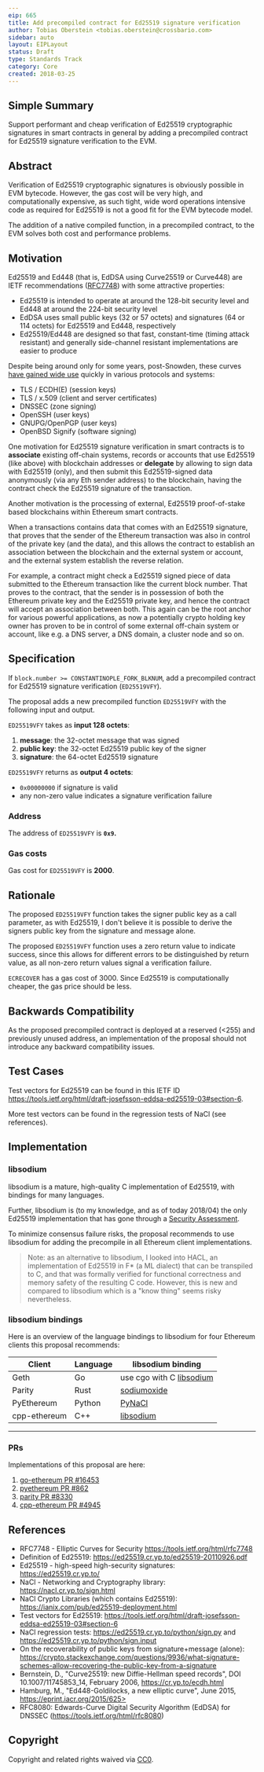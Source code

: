 ```yaml
---
eip: 665
title: Add precompiled contract for Ed25519 signature verification
author: Tobias Oberstein <tobias.oberstein@crossbario.com>
sidebar: auto
layout: EIPLayout
status: Draft
type: Standards Track
category: Core
created: 2018-03-25
---
```


## Simple Summary

Support performant and cheap verification of Ed25519 cryptographic signatures in smart contracts in general by adding a precompiled contract for Ed25519 signature verification to the EVM.

## Abstract

Verification of Ed25519 cryptographic signatures is obviously possible in EVM bytecode. However, the gas cost will be very high, and computationally expensive, as such tight, wide word operations intensive code as required for Ed25519 is not a good fit for the EVM bytecode model.

The addition of a native compiled function, in a precompiled contract, to the EVM solves both cost and performance problems.

## Motivation

Ed25519 and Ed448 (that is, EdDSA using Curve25519 or Curve448) are IETF recommendations ([RFC7748](https://tools.ietf.org/html/rfc7748)) with some attractive properties:

- Ed25519 is intended to operate at around the 128-bit security level and Ed448 at around the 224-bit security level
- EdDSA uses small public keys (32 or 57 octets) and signatures (64 or 114 octets) for Ed25519 and Ed448, respectively
- Ed25519/Ed448 are designed so that fast, constant-time (timing attack resistant) and generally side-channel resistant implementations are easier to produce

Despite being around only for some years, post-Snowden, these curves [have gained wide use](https://ianix.com/pub/ed25519-deployment.html) quickly in various protocols and systems:

- TLS / ECDH(E) (session keys)
- TLS / x.509 (client and server certificates)
- DNSSEC (zone signing)
- OpenSSH (user keys)
- GNUPG/OpenPGP (user keys)
- OpenBSD Signify (software signing)

One motivation for Ed25519 signature verification in smart contracts is to **associate** existing off-chain systems, records or accounts that use Ed25519 (like above) with blockchain addresses or **delegate** by allowing to sign data with Ed25519 (only), and then submit this Ed25519-signed data anonymously (via any Eth sender address) to the blockchain, having the contract check the Ed25519 signature of the transaction.

Another motivation is the processing of external, Ed25519 proof-of-stake based blockchains within Ethereum smart contracts.

When a transactions contains data that comes with an Ed25519 signature, that proves that the sender of the Ethereum transaction was also in control of the private key (and the data), and this allows the contract to establish an association between the blockchain and the external system or account, and the external system establish the reverse relation.

For example, a contract might check a Ed25519 signed piece of data submitted to the Ethereum transaction like the current block number. That proves to the contract, that the sender is in possession of both the Ethereum private key and the Ed25519 private key, and hence the contract will accept an association between both. This again can be the root anchor for various powerful applications, as now a potentially crypto holding key owner has proven to be in control of some external off-chain system or account, like e.g. a DNS server, a DNS domain, a cluster node and so on.

## Specification

If `block.number >= CONSTANTINOPLE_FORK_BLKNUM`, add a precompiled contract for Ed25519 signature verification (`ED25519VFY`).

The proposal adds a new precompiled function `ED25519VFY` with the following input and output.

`ED25519VFY` takes as **input 128 octets**:

1. **message**: the 32-octet message that was signed
2. **public key**: the 32-octet Ed25519 public key of the signer
3. **signature**: the 64-octet Ed25519 signature

`ED25519VFY` returns as **output 4 octets**:

- `0x00000000` if signature is valid
- any non-zero value indicates a signature verification failure

### Address

The address of `ED25519VFY` is **`0x9`.**

### Gas costs

Gas cost for `ED25519VFY` is **2000**.

## Rationale

The proposed `ED25519VFY` function takes the signer public key as a call parameter, as with Ed25519, I don't believe it is possible to derive the signers public key from the signature and message alone.

The proposed `ED25519VFY` function uses a zero return value to indicate success, since this allows for different errors to be distinguished by return value, as all non-zero return values signal a verification failure.

`ECRECOVER` has a gas cost of 3000. Since Ed25519 is computationally cheaper, the gas price should be less.

## Backwards Compatibility

As the proposed precompiled contract is deployed at a reserved (<255) and previously unused address, an implementation of the proposal should not introduce any backward compatibility issues.

## Test Cases

Test vectors for Ed25519 can be found in this IETF ID https://tools.ietf.org/html/draft-josefsson-eddsa-ed25519-03#section-6.

More test vectors can be found in the regression tests of NaCl (see references).

## Implementation

### libsodium

libsodium is a mature, high-quality C implementation of Ed25519, with bindings for many languages.

Further, libsodium is (to my knowledge, and as of today 2018/04) the only Ed25519 implementation that has gone through a [Security Assessment](https://www.privateinternetaccess.com/blog/2017/08/libsodium-v1-0-12-and-v1-0-13-security-assessment/).

To minimize consensus failure risks, the proposal recommends to use libsodium for adding the precompile in all Ethereum client implementations.

> Note: as an alternative to libsodium, I looked into HACL, an implementation of Ed25519 in F\* (a ML dialect) that can be transpiled to C, and that was formally verified for functional correctness and memory safety of the resulting C code. However, this is new and compared to libsodium which is a "know thing" seems risky nevertheless.

### libsodium bindings

Here is an overview of the language bindings to libsodium for four Ethereum clients this proposal recommends:

| Client       | Language | libsodium binding                                                 |
| ------------ | -------- | ----------------------------------------------------------------- |
| Geth         | Go       | use cgo with C [libsodium](https://github.com/jedisct1/libsodium) |
| Parity       | Rust     | [sodiumoxide](https://github.com/dnaq/sodiumoxide)                |
| PyEthereum   | Python   | [PyNaCl](https://github.com/pyca/pynacl)                          |
| cpp-ethereum | C++      | [libsodium](https://github.com/jedisct1/libsodium)                |

---

### PRs

Implementations of this proposal are here:

1. [go-ethereum PR #16453](https://github.com/ethereum/go-ethereum/pull/16453)
2. [pyethereum PR #862](https://github.com/ethereum/pyethereum/pull/862)
3. [parity PR #8330](https://github.com/paritytech/parity/pull/8330)
4. [cpp-ethereum PR #4945](https://github.com/ethereum/cpp-ethereum/pull/4945)

## References

- RFC7748 - Elliptic Curves for Security https://tools.ietf.org/html/rfc7748
- Definition of Ed25519: https://ed25519.cr.yp.to/ed25519-20110926.pdf
- Ed25519 - high-speed high-security signatures: https://ed25519.cr.yp.to/
- NaCl - Networking and Cryptography library: https://nacl.cr.yp.to/sign.html
- NaCl Crypto Libraries (which contains Ed25519): https://ianix.com/pub/ed25519-deployment.html
- Test vectors for Ed25519: https://tools.ietf.org/html/draft-josefsson-eddsa-ed25519-03#section-6
- NaCl regression tests: https://ed25519.cr.yp.to/python/sign.py and https://ed25519.cr.yp.to/python/sign.input
- On the recoverability of public keys from signature+message (alone): https://crypto.stackexchange.com/questions/9936/what-signature-schemes-allow-recovering-the-public-key-from-a-signature
- Bernstein, D., "Curve25519: new Diffie-Hellman speed records", DOI 10.1007/11745853_14, February 2006, https://cr.yp.to/ecdh.html
- Hamburg, M., "Ed448-Goldilocks, a new elliptic curve", June 2015, https://eprint.iacr.org/2015/625>
- RFC8080: Edwards-Curve Digital Security Algorithm (EdDSA) for DNSSEC (https://tools.ietf.org/html/rfc8080)

## Copyright

Copyright and related rights waived via [CC0](https://creativecommons.org/publicdomain/zero/1.0/).
